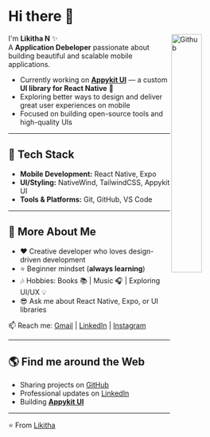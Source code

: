 # Hi there 👋

<img width="35%" align="right" alt="Github" src="https://cdn.dribbble.com/users/1162077/screenshots/3848914/media/7ed7d5ca074b169b6a6a1f85a2b3e4a7.gif" />

I'm **Likitha N** ✨  
A **Application Debeloper** passionate about building beautiful and scalable mobile applications.  

- Currently working on **[Appykit UI](https://appykit-ui.vercel.app/)** — a custom **UI library for React Native** 🚀  
- Exploring better ways to design and deliver great user experiences on mobile  
- Focused on building open-source tools and high-quality UIs  

---

## 🚀 Tech Stack

- **Mobile Development:** React Native, Expo  
- **UI/Styling:** NativeWind, TailwindCSS, Appykit UI  
- **Tools & Platforms:** Git, GitHub, VS Code  

---

## 🤔 More About Me  

- ❤️ Creative developer who loves design-driven development  
- ⭐ Beginner mindset (**always learning**)  
- 🎶 Hobbies: Books 📚 | Music 🎧 | Exploring UI/UX 💡  
- 😎 Ask me about React Native, Expo, or UI libraries  

📫 Reach me: [Gmail](mailto:likithanagaraj2004@gmail.com) | [LinkedIn](https://www.linkedin.com/in/likithanagaraj/) | [Instagram](https://www.instagram.com/_likitha.n_/)

---

## 🌎 Find me around the Web  

- Sharing projects on [GitHub](https://github.com/likithanagaraj)  
- Professional updates on [LinkedIn](https://www.linkedin.com/in/likithanagaraj/)  
- Building **[Appykit UI](https://appykit-ui.vercel.app/)**  

---

⭐️ From [Likitha](https://github.com/likithanagaraj)  
